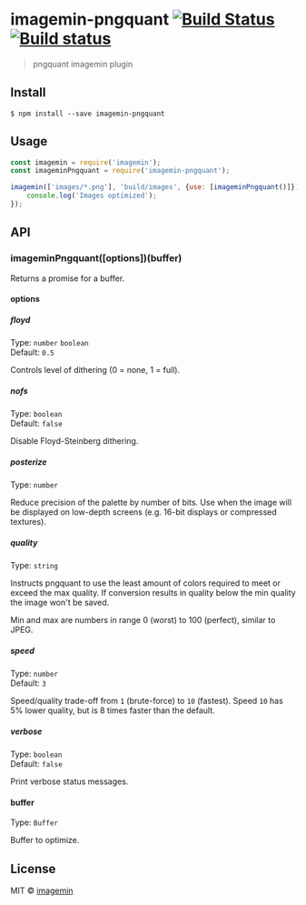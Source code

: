 # imagemin-pngquant [![Build Status](https://travis-ci.org/imagemin/imagemin-pngquant.svg?branch=master)](https://travis-ci.org/imagemin/imagemin-pngquant) [![Build status](https://ci.appveyor.com/api/projects/status/w60auppnbiwgu9gj?svg=true)](https://ci.appveyor.com/project/kevva/imagemin-pngquant)

> pngquant imagemin plugin


## Install

```
$ npm install --save imagemin-pngquant
```


## Usage

```js
const imagemin = require('imagemin');
const imageminPngquant = require('imagemin-pngquant');

imagemin(['images/*.png'], 'build/images', {use: [imageminPngquant()]}).then(() => {
	console.log('Images optimized');
});
```


## API

### imageminPngquant([options])(buffer)

Returns a promise for a buffer.

#### options

##### floyd

Type: `number` `boolean`<br>
Default: `0.5`

Controls level of dithering (0 = none, 1 = full).

##### nofs

Type: `boolean`<br>
Default: `false`

Disable Floyd-Steinberg dithering.

##### posterize

Type: `number`

Reduce precision of the palette by number of bits. Use when the image will be
displayed on low-depth screens (e.g. 16-bit displays or compressed textures).

##### quality

Type: `string`

Instructs pngquant to use the least amount of colors required to meet or exceed
the max quality. If conversion results in quality below the min quality the
image won't be saved.

Min and max are numbers in range 0 (worst) to 100 (perfect), similar to JPEG.

##### speed

Type: `number`<br>
Default: `3`

Speed/quality trade-off from `1` (brute-force) to `10` (fastest). Speed `10` has
5% lower quality, but is 8 times faster than the default.

##### verbose

Type: `boolean`<br>
Default: `false`

Print verbose status messages.

#### buffer

Type: `Buffer`

Buffer to optimize.


## License

MIT © [imagemin](https://github.com/imagemin)
